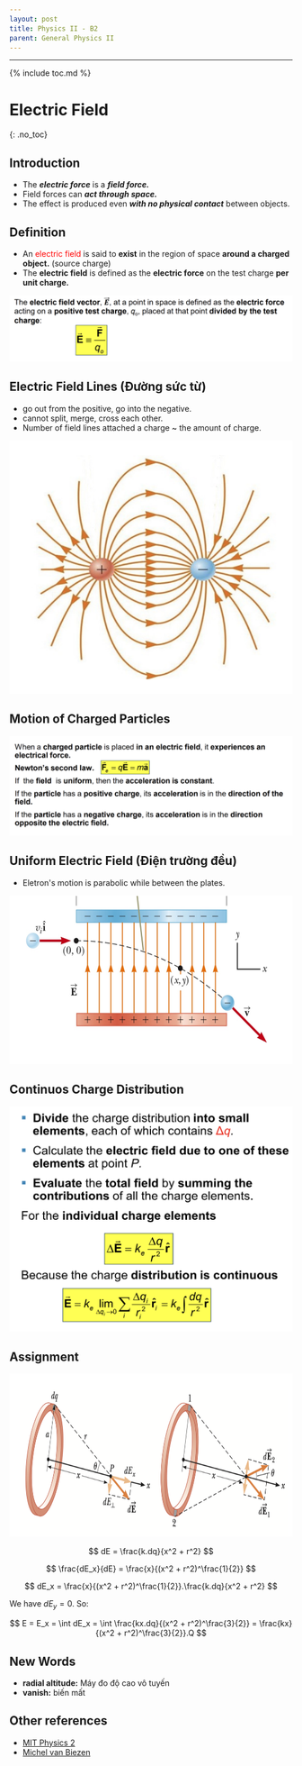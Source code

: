 ```yaml
---
layout: post
title: Physics II - B2
parent: General Physics II
---
```


---

{% include toc.md %}

# Electric Field
{: .no_toc}

## Introduction
* The ***electric force*** is a ***field force.*** 
* Field forces can ***act through space.***
* The effect is produced even ***with no physical contact*** between objects.

## Definition
* An <span style="color: red">electric field</span> is said to **exist** in the region of space **around a charged object.** (source charge)
* The **electric field** is defined as the **electric force** on the test charge **per unit charge.**

![Electric Field](Kma9qpD.png)

## Electric Field Lines (Đường sức từ)
* go out from the positive, go into the negative.
* cannot split, merge, cross each other.
* Number of field lines attached a charge ~ the amount of charge.
<img src = "uKM500M.png" width = 700 height = 450>

## Motion of Charged Particles
![image alt](NOPsFLv.png)

## Uniform Electric Field (Điện trường đều)
* Eletron's motion is parabolic while between the plates.

<img src = "S4opAsb.png" width = 600 height = 300>


## Continuos Charge Distribution
<img src = "FCMTJFv.png" width="570" height="400">

## Assignment
<img src = "9W3InKB.png" width="590" height="290">

$$
dE = \frac{k.dq}{x^2 + r^2}
$$

$$
\frac{dE_x}{dE} = \frac{x}{(x^2 + r^2)^\frac{1}{2}}
$$

$$
dE_x = \frac{x}{(x^2 + r^2)^\frac{1}{2}}.\frac{k.dq}{x^2 + r^2}
$$

We have $dE_y = 0$. So:

$$
E = E_x = \int dE_x
= \int \frac{kx.dq}{(x^2 + r^2)^\frac{3}{2}} = \frac{kx}{(x^2 + r^2)^\frac{3}{2}}.Q
$$

## New Words
* **radial altitude:** Máy đo độ cao vô tuyến
* **vanish:** biến mất

## Other references
* [MIT Physics 2](https://www.youtube.com/playlist?list=PLyQSN7X0ro2314mKyUiOILaOC2hk6Pc3j)
* [Michel van Biezen](https://www.youtube.com/playlist?list=PLX2gX-ftPVXX7BZOcM1Y2gb8IQrTBrmUB)

